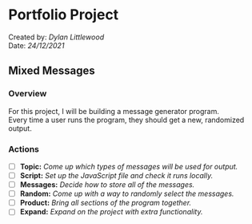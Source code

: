# Portfolio Project

Created by: *Dylan Littlewood*  
Date: *24/12/2021*

## Mixed Messages

### Overview

For this project, I will be building a message generator program.  
Every time a user runs the program, they should get a new, randomized output.

### Actions

* [ ] **Topic:** *Come up which types of messages will be used for output.*
* [ ] **Script:** *Set up the JavaScript file and check it runs locally.*
* [ ] **Messages:** *Decide how to store all of the messages.*
* [ ] **Random:** *Come up with a way to randomly select the messages.*
* [ ] **Product:** *Bring all sections of the program together.*
* [ ] **Expand:** *Expand on the project with extra functionality.*
